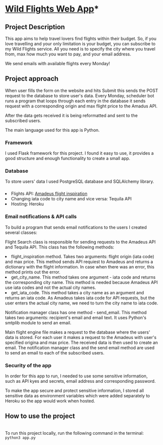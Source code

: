 # <a href="https://wild-flights.herokuapp.com/">Wild Flights Web App</a>*

## Project Description

<p>This app aims to help travel lovers find flights within their budget. So, if you love travelling and your only 
limitation is your budget, you can subscribe to my Wild Flights service. All you need is to specify the city where you 
travel from, max how much you want to pay, and your email address. </p>
<p>We send emails with available flights every Monday!</p>



## Project approach

<p>When user fills the form on the website and hits Submit this sends the POST request to the database to store user's data.
Every Monday, scheduler bot runs a program that loops through each entry in the database it sends request with a corresponding
origin and max flight price to the Amadus API. </p>
<p>After the data gets received it is being reformatted and sent to the subscribed users.</p>

<p>The main language used for this app is Python.</p>
<p></p>

<h3>Framework</h3>
<p>I used Flask framework for this project. I found it easy to use, it provides a good structure and enough functionality
to create a small app.</p>
<h3>Database</h3>
<p>To store users' data I used PostgreSQL database and SQLAlchemy library. </p>
<h3></h3>
<li>Flights API: <a href="https://developers.amadeus.com/">Amadeus flight inspiration</a></li>
<li>Changing iata code to city name and vice versa: Tequila API</li>
<li>Hosting: Heroku</li>
<h3>Email notifications & API calls </h3>
<p>To build a program that sends email notifications to the users I created several classes:</p>
<p>Flight Search class is responsible for sending requests to the Amadeus API and Tequila API. This class has the following
methods:</p>
<li>flight_inspiration method. Takes two arguments: flight origin (iata code) and max price. This method sends API requiest to Amadeus
and returns a dictionary with the flight information. In case when there was an error, this method prints out the error.</li>

<li>get_city_name. This method takes one argument - iata code and returns the corresponding city name. This method is needed
because Amadeus API use iata codes and not the actual city names.</li>

<li>get_iata_code. This method takes a city name as an argument and returns an iata code. As Amadeus takes iata code for API requests,
but the user enters the actual city name, we need to turn the city name to iata code.</li>

<p>Notification manager class has one method - send_email. This method takes two arguments: recipient's email and email text.
It uses Python's smtplib module to send an email.</p>

<p>Main flight engine file makes a request to the database where the users' data is stored. For each user it makes a request
to the Amadeus with user's specified origina and max price. The received data is then used to create an email. 
The notification manager class and the send email method are used to send an email to each of the subscribed users.</p>

<h3>Security of the app</h3>
<p>In order for this app to run, I needed to use some sensitive information, such as API kyes and secrets, email address and
corresponding password.</p>
<p>To make the app secure and protect sensitive information, I stored all sensitive data as environment variables which
were added separately to Heroku so the app would work when hosted.</p>

## How to use the project

<br>To run this project locally, run the following command in the terminal:</br>
`python3 app.py`
</p>